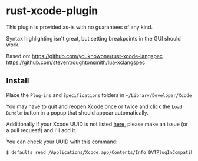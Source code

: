 # rust-xcode-plugin

This plugin is provided as-is with no guarantees of any kind.

Syntax highlighting isn't great, but setting breakpoints in the GUI should work.

Based on: 
https://github.com/youknowone/rust-xcode-langspec
https://github.com/steventroughtonsmith/lua-xclangspec

## Install
Place the `Plug-ins` and `Specifications` folders in `~/Library/Developer/Xcode`

You may have to quit and reopen Xcode once or twice and click the `Load Bundle` button in a popup that should appear automatically.

Additionally if your Xcode UUID is not listed [here](https://github.com/mtak-/rust-xcode-plugin/blob/master/Plug-ins/Rust.ideplugin/Contents/Info.plist), please make an issue (or a pull request!) and I'll add it.

You can check your UUID with this command:
```sh
$ defaults read /Applications/Xcode.app/Contents/Info DVTPlugInCompatibilityUUID
```